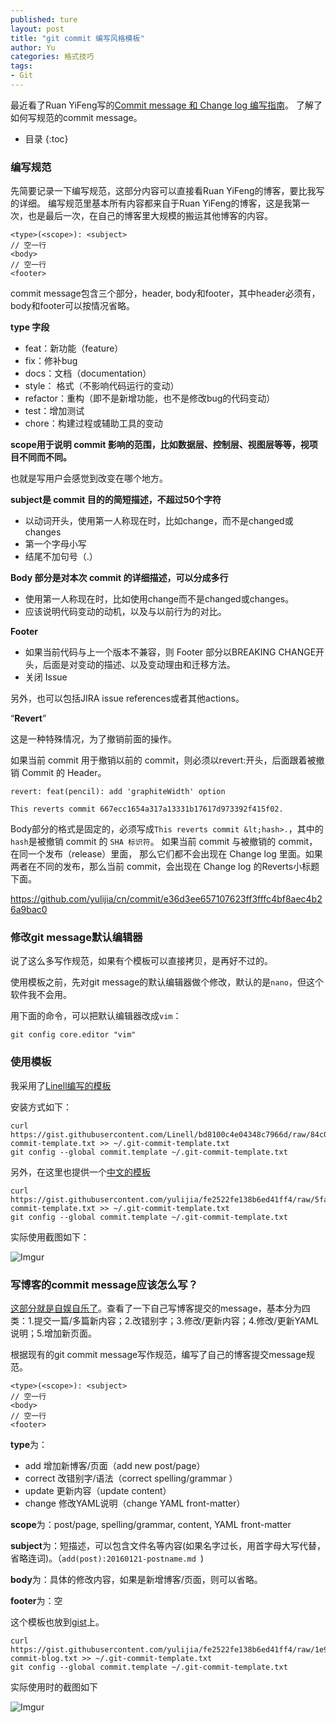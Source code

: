 ```yaml
---
published: ture
layout: post
title: "git commit 编写风格模板"
author: Yu
categories: 格式技巧
tags:
- Git
---
```



最近看了Ruan YiFeng写的[Commit message 和 Change log 编写指南](http://www.ruanyifeng.com/blog/2016/01/commit_message_change_log.html)。
了解了如何写规范的commit message。

* 目录
{:toc}


### 编写规范

先简要记录一下编写规范，这部分内容可以直接看Ruan YiFeng的博客，要比我写的详细。
编写规范里基本所有内容都来自于Ruan YiFeng的博客，这是我第一次，也是最后一次，在自己的博客里大规模的搬运其他博客的内容。

~~~
<type>(<scope>): <subject>
// 空一行
<body>
// 空一行
<footer>
~~~

commit message包含三个部分，header, body和footer，其中header必须有，body和footer可以按情况省略。

**type 字段**

- feat：新功能（feature）
- fix：修补bug
- docs：文档（documentation）
- style： 格式（不影响代码运行的变动）
- refactor：重构（即不是新增功能，也不是修改bug的代码变动）
- test：增加测试
- chore：构建过程或辅助工具的变动

**scope用于说明 commit 影响的范围，比如数据层、控制层、视图层等等，视项目不同而不同。**

也就是写用户会感觉到改变在哪个地方。

**subject是 commit 目的的简短描述，不超过50个字符**

- 以动词开头，使用第一人称现在时，比如change，而不是changed或changes
- 第一个字母小写
- 结尾不加句号（.）

**Body 部分是对本次 commit 的详细描述，可以分成多行**

- 使用第一人称现在时，比如使用change而不是changed或changes。
- 应该说明代码变动的动机，以及与以前行为的对比。

**Footer**

- 如果当前代码与上一个版本不兼容，则 Footer 部分以BREAKING CHANGE开头，后面是对变动的描述、以及变动理由和迁移方法。
- 关闭 Issue

另外，也可以包括JIRA issue references或者其他actions。

<q>**Revert**</q>

这是一种特殊情况，为了撤销前面的操作。

如果当前 commit 用于撤销以前的 commit，则必须以revert:开头，后面跟着被撤销 Commit 的 Header。

~~~
revert: feat(pencil): add 'graphiteWidth' option

This reverts commit 667ecc1654a317a13331b17617d973392f415f02.
~~~

Body部分的格式是固定的，必须写成`This reverts commit &lt;hash>.`，其中的`hash`是被撤销 commit 的 `SHA 标识符`。
如果当前 commit 与被撤销的 commit，在同一个发布（release）里面，
那么它们都不会出现在 Change log 里面。如果两者在不同的发布，那么当前 commit，会出现在 Change log 的Reverts小标题下面。

https://github.com/yulijia/cn/commit/e36d3ee657107623ff3fffc4bf8aec4b26a9bac0

### 修改git message默认编辑器

说了这么多写作规范，如果有个模板可以直接拷贝，是再好不过的。

使用模板之前，先对git message的默认编辑器做个修改，默认的是`nano`，但这个软件我不会用。

用下面的命令，可以把默认编辑器改成`vim`：

~~~
git config core.editor "vim"
~~~

### 使用模板

我采用了[Linell编写的模板](https://gist.github.com/Linell/bd8100c4e04348c7966d)

安装方式如下：

~~~
curl https://gist.githubusercontent.com/Linell/bd8100c4e04348c7966d/raw/84c0ea6e0f0a1431d406be6b7bb6e136949090cd/.git-commit-template.txt >> ~/.git-commit-template.txt
git config --global commit.template ~/.git-commit-template.txt
~~~

另外，在这里也提供一个[中文的模板](https://gist.github.com/yulijia/fe2522fe138b6ed41ff4)

~~~
curl https://gist.githubusercontent.com/yulijia/fe2522fe138b6ed41ff4/raw/5fa0007d1863f70cf4631f2dc1513c8676cd4ab8/.git-commit-template.txt >> ~/.git-commit-template.txt
git config --global commit.template ~/.git-commit-template.txt
~~~

实际使用截图如下：

![Imgur](http://i.imgur.com/LMDCXdN.png)



### 写博客的commit message应该怎么写？

<u>这部分就是自娱自乐了</u>。查看了一下自己写博客提交的message，基本分为四类：1.提交一篇/多篇新内容；2.改错别字；3.修改/更新内容；4.修改/更新YAML说明；5.增加新页面。

根据现有的git commit message写作规范，编写了自己的博客提交message规范。

~~~
<type>(<scope>): <subject>
// 空一行
<body>
// 空一行
<footer>
~~~

**type**为：

- add 增加新博客/页面（add new post/page）
- correct 改错别字/语法（correct spelling/grammar ）
- update 更新内容（update content）
- change 修改YAML说明（change YAML front-matter）

**scope**为：post/page, spelling/grammar, content, YAML front-matter

**subject**为：短描述，可以包含文件名等内容(如果名字过长，用首字母大写代替，省略连词)。（`add(post):20160121-postname.md `)

**body**为：具体的修改内容，如果是新增博客/页面，则可以省略。

**footer**为：空

这个模板也放到[gist](https://gist.github.com/yulijia/fe2522fe138b6ed41ff4#file-git-commit-blog-txt)上。

~~~
curl https://gist.githubusercontent.com/yulijia/fe2522fe138b6ed41ff4/raw/1e90ec272180dba299f5ad861e72dfab876c0c5b/.git-commit-blog.txt >> ~/.git-commit-template.txt
git config --global commit.template ~/.git-commit-template.txt
~~~

实际使用时的截图如下

![Imgur](http://i.imgur.com/rVEhe7Z.png)

